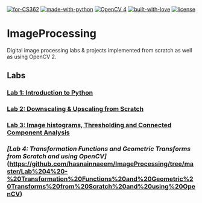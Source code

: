 [![for-CS362](https://img.shields.io/badge/For-CS362-blue)]()
[![made-with-python](https://img.shields.io/badge/Made%20with-Python-1f425f.svg)](https://www.python.org/)
[![OpenCV 4](https://img.shields.io/badge/OpenCV2-4-yellow)](https://opencv.org/)
[![built-with-love](https://img.shields.io/badge/Built%20with-%E2%9D%A4%EF%B8%8F%20for%20%3C%2F%3E-red)]()
[![license](https://img.shields.io/badge/license-MIT-%23373737)]()

# ImageProcessing
 Digital image processing labs & projects implemented from scratch as well as using OpenCV 2.

## Labs
### [Lab 1: Introduction to Python](https://github.com/hasnainnaeem/ImageProcessing/tree/master/Lab%201%20-%20Introduction%20to%20Python)
### [Lab 2: Downscaling & Upscaling from Scratch](https://github.com/hasnainnaeem/ImageProcessing/tree/master/Lab%202%20-%20Downscaling%20%26%20Upscaling%20from%20Scratch)
### [Lab 3: Image histograms, Thresholding and Connected Component Analysis](https://github.com/hasnainnaeem/ImageProcessing/tree/master/Lab%203%20-%20Image%20histograms%2C%20Thresholding%20and%20Connected%20Component%20Analysis)
### *[Lab 4: Transformation Functions and Geometric Transforms from Scratch and using OpenCV]*(https://github.com/hasnainnaeem/ImageProcessing/tree/master/Lab%204%20-%20Transformation%20Functions%20and%20Geometric%20Transforms%20from%20Scratch%20and%20using%20OpenCV)
